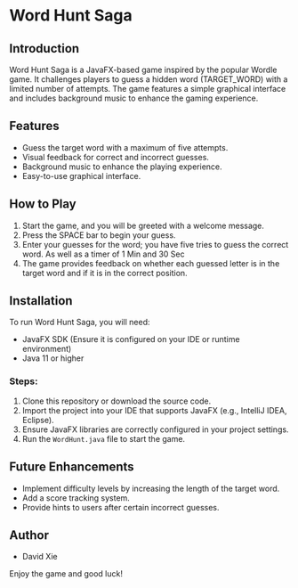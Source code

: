 # Word Hunt Saga

## Introduction
Word Hunt Saga is a JavaFX-based game inspired by the popular Wordle game. It challenges players to guess a hidden word (TARGET_WORD) with a limited number of attempts. The game features a simple graphical interface and includes background music to enhance the gaming experience.

## Features
- Guess the target word with a maximum of five attempts.
- Visual feedback for correct and incorrect guesses.
- Background music to enhance the playing experience.
- Easy-to-use graphical interface.

## How to Play
1. Start the game, and you will be greeted with a welcome message.
2. Press the SPACE bar to begin your guess.
3. Enter your guesses for the word; you have five tries to guess the correct word. As well as a timer of 1 Min and 30 Sec
4. The game provides feedback on whether each guessed letter is in the target word and if it is in the correct position.

## Installation
To run Word Hunt Saga, you will need:
- JavaFX SDK (Ensure it is configured on your IDE or runtime environment)
- Java 11 or higher

### Steps:
1. Clone this repository or download the source code.
2. Import the project into your IDE that supports JavaFX (e.g., IntelliJ IDEA, Eclipse).
3. Ensure JavaFX libraries are correctly configured in your project settings.
4. Run the `WordHunt.java` file to start the game.

## Future Enhancements
- Implement difficulty levels by increasing the length of the target word.
- Add a score tracking system.
- Provide hints to users after certain incorrect guesses.

## Author
- David Xie

Enjoy the game and good luck!
